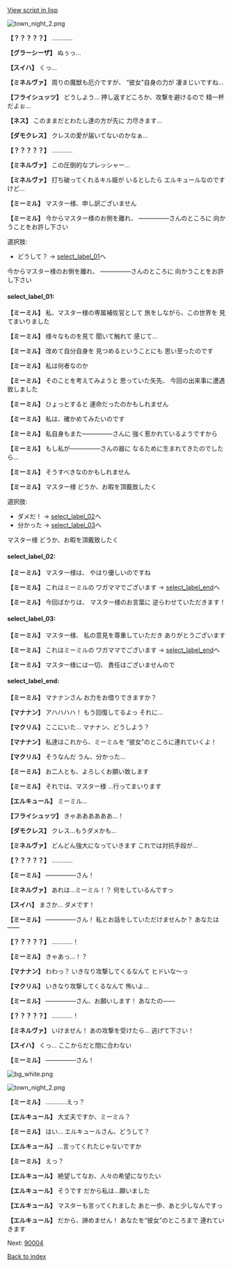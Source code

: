 [View script in lisp](../scripts/202103240.txt)

![town_night_2.png](../images/backgrounds/town_night_2.png)

**【？？？？？】**
…………

**【グラーシーザ】**
ぬぅっ…

**【スイハ】**
くっ…

**【ミネルヴァ】**
周りの魔獣も厄介ですが、
“彼女”自身の力が
凄まじいですね…

**【フライシュッツ】**
どうしよう…
押し返すどころか、攻撃を避けるので
精一杯だよぉ…

**【ネス】**
このままだとわたし達の方が先に
力尽きます…

**【ダモクレス】**
クレスの愛が届いてないのかなぁ…

**【？？？？？】**
…………

**【ミネルヴァ】**
この圧倒的なプレッシャー…

**【ミネルヴァ】**
打ち破ってくれるキル姫が
いるとしたら
エルキュールなのですけど…

**【ミーミル】**
マスター様、申し訳ございません

**【ミーミル】**
今からマスター様のお側を離れ、
―――――さんのところに
向かうことをお許し下さい

選択肢:
- どうして？ → [select_label_01](#select_label_01)へ

今からマスター様のお側を離れ、
―――――さんのところに
向かうことをお許し下さい

#### select_label_01:

**【ミーミル】**
私、マスター様の専属補佐官として
旅をしながら、この世界を
見てまいりました

**【ミーミル】**
様々なものを見て
聞いて触れて
感じて…

**【ミーミル】**
改めて自分自身を
見つめるということにも
思い至ったのです

**【ミーミル】**
私は何者なのか

**【ミーミル】**
そのことを考えてみようと
思っていた矢先、
今回の出来事に遭遇致しました

**【ミーミル】**
ひょっとすると
運命だったのかもしれません

**【ミーミル】**
私は、確かめてみたいのです

**【ミーミル】**
私自身もまた―――――さんに
強く惹かれているようですから

**【ミーミル】**
もし私が―――――さんの器に
なるために生まれてきたのでしたら…

**【ミーミル】**
そうすべきなのかもしれません

**【ミーミル】**
マスター様
どうか、お暇を頂戴致したく

選択肢:
- ダメだ！ → [select_label_02](#select_label_02)へ
- 分かった → [select_label_03](#select_label_03)へ

マスター様
どうか、お暇を頂戴致したく

#### select_label_02:

**【ミーミル】**
マスター様は、
やはり優しいのですね

**【ミーミル】**
これはミーミルの
ワガママでございます
 → [select_label_end](#select_label_end)へ

**【ミーミル】**
今回ばかりは、
マスター様のお言葉に
逆らわせていただきます！

#### select_label_03:

**【ミーミル】**
マスター様、
私の意見を尊重していただき
ありがとうございます

**【ミーミル】**
これはミーミルの
ワガママでございます
 → [select_label_end](#select_label_end)へ

**【ミーミル】**
マスター様には一切、
責任はございませんので

#### select_label_end:

**【ミーミル】**
マナナンさん
お力をお借りできますか？

**【マナナン】**
アハハハハ！
もう回復してるよっ
それに…

**【マクリル】**
ここにいた…
マナナン、どうしよう？

**【マナナン】**
私達はこれから、ミーミルを
“彼女”のところに連れていくよ！

**【マクリル】**
そうなんだ
うん、分かった…

**【ミーミル】**
お二人とも、よろしくお願い致します

**【ミーミル】**
それでは、マスター様
…行ってまいります

**【エルキュール】**
ミーミル…

**【フライシュッツ】**
きゃああああああ…！

**【ダモクレス】**
クレス…もうダメかも…

**【ミネルヴァ】**
どんどん強大になっていきます
これでは対抗手段が…

**【？？？？？】**
…………

**【ミーミル】**
―――――さん！

**【ミネルヴァ】**
あれは…ミーミル！？
何をしているんですっ

**【スイハ】**
まさか…
ダメです！

**【ミーミル】**
―――――さん！
私とお話をしていただけませんか？
あなたは――

**【？？？？？】**
…………！

**【ミーミル】**
きゃあっ…！？

**【マナナン】**
わわっ？
いきなり攻撃してくるなんて
ヒドいな～っ

**【マクリル】**
いきなり攻撃してくるなんて
怖いよ…

**【ミーミル】**
―――――さん、お願いします！
あなたの――

**【？？？？？】**
…………！

**【ミネルヴァ】**
いけません！
あの攻撃を受けたら…
逃げて下さい！

**【スイハ】**
くっ…
ここからだと間に合わない

**【ミーミル】**
―――――さん！

![bg_white.png](../images/backgrounds/bg_white.png)

![town_night_2.png](../images/backgrounds/town_night_2.png)

**【ミーミル】**
…………えっ？

**【エルキュール】**
大丈夫ですか、ミーミル？

**【ミーミル】**
はい…
エルキュールさん、どうして？

**【エルキュール】**
…言ってくれたじゃないですか

**【ミーミル】**
えっ？

**【エルキュール】**
絶望してなお、人々の希望になりたい

**【エルキュール】**
そうです
だから私は…願いました

**【エルキュール】**
マスターも言ってくれました
あと一歩、あと少しなんですっ

**【エルキュール】**
だから、諦めません！
あなたを“彼女”のところまで
連れていきます


Next: [90004](90004.md)

[Back to index](index.md)
